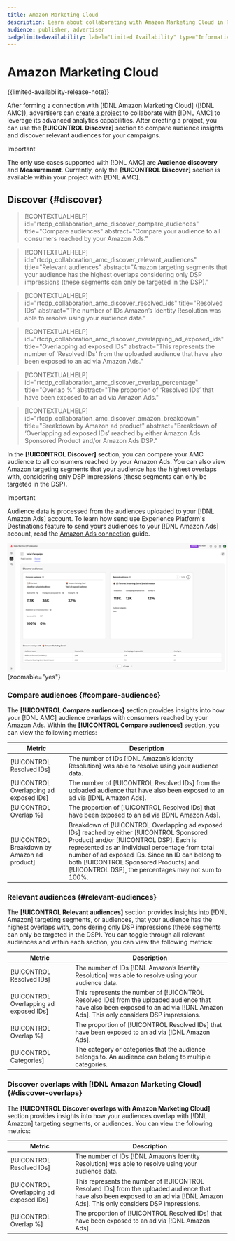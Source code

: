 ```yaml
---
title: Amazon Marketing Cloud
description: Learn about collaborating with Amazon Marketing Cloud in Real-Time CDP Collaboration.
audience: publisher, advertiser
badgelimitedavailability: label="Limited Availability" type="Informative" url="https://helpx.adobe.com/legal/product-descriptions/real-time-customer-data-platform-collaboration.html newtab=true"
---
```

# Amazon Marketing Cloud

{{limited-availability-release-note}}

After forming a connection with [!DNL Amazon Marketing Cloud] ([!DNL AMC]), advertisers can [create a project](../manage-projects.md#create-project) to collaborate with [!DNL AMC] to leverage its advanced analytics capabilities. After creating a project, you can use the **[!UICONTROL Discover]** section to compare audience insights and discover relevant audiences for your campaigns.

>[!IMPORTANT]
>
>The only use cases supported with [!DNL AMC] are **Audience discovery** and **Measurement**. Currently, only the **[!UICONTROL Discover]** section is available within your project with [!DNL AMC].

## Discover {#discover}

>[!CONTEXTUALHELP]
>id="rtcdp_collaboration_amc_discover_compare_audiences"
>title="Compare audiences"
>abstract="Compare your audience to all consumers reached by your Amazon Ads."

>[!CONTEXTUALHELP]
>id="rtcdp_collaboration_amc_discover_relevant_audiences"
>title="Relevant audiences"
>abstract="Amazon targeting segments that your audience has the highest overlaps considering only DSP impressions (these segments can only be targeted in the DSP)."

>[!CONTEXTUALHELP]
>id="rtcdp_collaboration_amc_discover_resolved_ids"
>title="Resolved IDs"
>abstract="The number of IDs Amazon’s Identity Resolution was able to resolve using your audience data."

>[!CONTEXTUALHELP]
>id="rtcdp_collaboration_amc_discover_overlapping_ad_exposed_ids"
>title="Overlapping ad exposed IDs"
>abstract="This represents the number of ‘Resolved IDs’ from the uploaded audience that have also been exposed to an ad via Amazon Ads."

>[!CONTEXTUALHELP]
>id="rtcdp_collaboration_amc_discover_overlap_percentage"
>title="Overlap %"
>abstract="The proportion of ‘Resolved IDs’ that have been exposed to an ad via Amazon Ads."

>[!CONTEXTUALHELP]
>id="rtcdp_collaboration_amc_discover_amazon_breakdown"
>title="Breakdown by Amazon ad product"
>abstract="Breakdown of ‘Overlapping ad exposed IDs’ reached by either Amazon Ads Sponsored Product and/or Amazon Ads DSP."

In the **[!UICONTROL Discover]** section, you can compare your AMC audience to all consumers reached by your Amazon Ads. You can also view Amazon targeting segments that your audience has the highest overlaps with, considering only DSP impressions (these segments can only be targeted in the DSP).

>[!IMPORTANT]
>
>Audience data is processed from the audiences uploaded to your [!DNL Amazon Ads] account. To learn how send use Experience Platform's Destinations feature to send yours audiences to your [!DNL Amazon Ads] account, read the [Amazon Ads connection](https://experienceleague.adobe.com/en/docs/experience-platform/destinations/catalog/advertising/amazon-ads) guide.

![The Discover section in a project with Amazon Marketing Cloud.](/help/assets/collaborate/advertising-platforms/amc-discover.png){zoomable="yes"}

### Compare audiences {#compare-audiences}

The **[!UICONTROL Compare audiences]** section provides insights into how your [!DNL AMC] audience overlaps with consumers reached by your Amazon Ads. Within the **[!UICONTROL Compare audiences]** section, you can view the following metrics:

| Metric                         | Description                                                                                       |
|--------------------------------|---------------------------------------------------------------------------------------------------|
| [!UICONTROL Resolved IDs]      | The number of IDs [!DNL Amazon’s Identity Resolution] was able to resolve using your audience data. |
| [!UICONTROL Overlapping ad exposed IDs]     | The number of [!UICONTROL Resolved IDs] from the uploaded audience that have also been exposed to an ad via [!DNL Amazon Ads]. |
| [!UICONTROL Overlap %]                      | The proportion of [!UICONTROL Resolved IDs] that have been exposed to an ad via [!DNL Amazon Ads]. |
| [!UICONTROL Breakdown by Amazon ad product] | Breakdown of [!UICONTROL Overlapping ad exposed IDs] reached by either [!UICONTROL Sponsored Product] and/or [!UICONTROL DSP]. Each is represented as an individual percentage from total number of ad exposed IDs. Since an ID can belong to both [!UICONTROL Sponsored Products] and [!UICONTROL DSP], the percentages may not sum to 100%. |


### Relevant audiences {#relevant-audiences}

The **[!UICONTROL Relevant audiences]** section provides insights into [!DNL Amazon] targeting segments, or audiences, that your audience has the highest overlaps with, considering only DSP impressions (these segments can only be targeted in the DSP). You can toggle through all relevant audiences and within each section, you can view the following metrics:

| Metric                         | Description                                                                                       |
|--------------------------------|---------------------------------------------------------------------------------------------------|
| [!UICONTROL Resolved IDs]      | The number of IDs [!DNL Amazon’s Identity Resolution] was able to resolve using your audience data. |
| [!UICONTROL Overlapping ad exposed IDs]     | This represents the number of [!UICONTROL Resolved IDs] from the uploaded audience that have also been exposed to an ad via [!DNL Amazon Ads]. This only considers DSP impressions. |
| [!UICONTROL Overlap %]                      | The proportion of [!UICONTROL Resolved IDs] that have been exposed to an ad via [!DNL Amazon Ads]. |
| [!UICONTROL Categories]                     | The category or categories that the audience belongs to. An audience can belong to multiple categories. |

### Discover overlaps with [!DNL Amazon Marketing Cloud] {#discover-overlaps}

The **[!UICONTROL Discover overlaps with Amazon Marketing Cloud]** section provides insights into how your audiences overlap with [!DNL Amazon] targeting segments, or audiences. You can view the following metrics:

| Metric                         | Description                                                                                       |
|--------------------------------|---------------------------------------------------------------------------------------------------|
| [!UICONTROL Resolved IDs]      | The number of IDs [!DNL Amazon’s Identity Resolution] was able to resolve using your audience data. |
| [!UICONTROL Overlapping ad exposed IDs]     | This represents the number of [!UICONTROL Resolved IDs] from the uploaded audience that have also been exposed to an ad via [!DNL Amazon Ads]. This only considers DSP impressions. |
| [!UICONTROL Overlap %]         | The proportion of [!UICONTROL Resolved IDs] that have been exposed to an ad via [!DNL Amazon Ads]. |